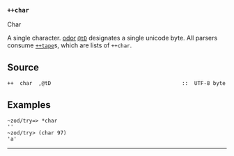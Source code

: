 ### `++char`

Char

A single character. [odor]() [`@tD`]() designates a single unicode byte. All
parsers consume [`++tape`]()s, which are lists of `++char`.


Source
------

    ++  char  ,@tD                                          ::  UTF-8 byte

Examples
--------

    ~zod/try=> *char
    ''
    ~zod/try> (char 97)
    'a'



***
